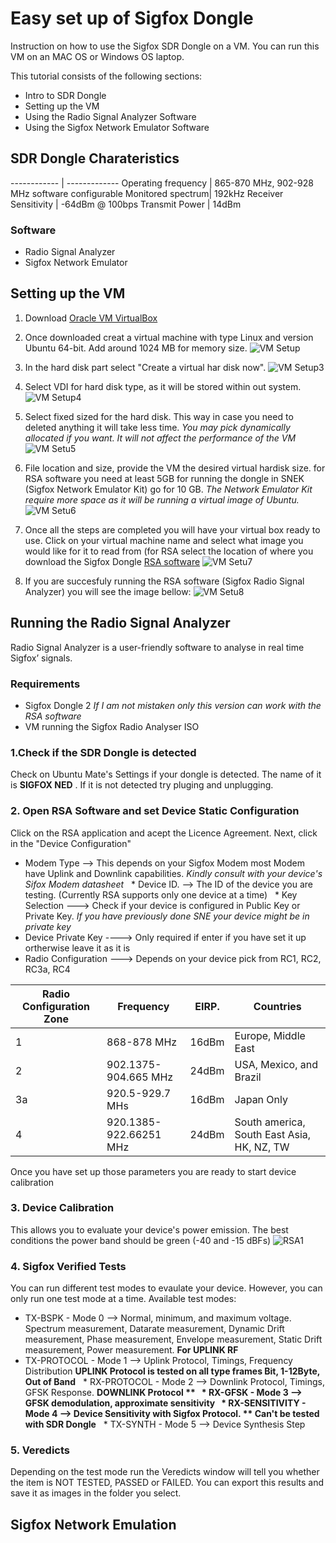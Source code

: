 # Easy set up of Sigfox Dongle
Instruction on how to use the Sigfox SDR Dongle on a VM. You can run this VM on an MAC OS or Windows OS laptop.

This tutorial consists of the following sections:
* Intro to SDR Dongle
* Setting up the VM
* Using the Radio Signal Analyzer Software
* Using the Sigfox Network Emulator Software

## SDR Dongle Charateristics
------------ | -------------
Operating frequency | 865-870 MHz, 902-928 MHz software configurable
Monitored spectrum| 192kHz
Receiver Sensitivity | -64dBm @ 100bps
Transmit Power | 14dBm

### Software 
* Radio Signal Analyzer
* Sigfox Network Emulator


## Setting up the VM
1. Download [Oracle VM VirtualBox](https://www.virtualbox.org)

2. Once downloaded creat a virtual machine with type Linux and version Ubuntu 64-bit.
   Add around 1024 MB for memory size.
![VM Setup](https://github.com/yadia/sigfox-dongle/blob/master/RSA/img_1.png)

3. In the hard disk part select "Create a virtual har disk now". 
![VM Setup3](https://github.com/yadia/sigfox-dongle/blob/master/RSA/img_2.png)

4. Select VDI for hard disk type, as it will be stored within out system.
![VM Setup4](https://github.com/yadia/sigfox-dongle/blob/master/RSA/img_3.png)

5. Select fixed sized for the hard disk. This way in case you need to deleted anything it will take less time.
*You may pick dynamically allocated if you want. It will not affect the performance of the VM*
![VM Setu5](https://github.com/yadia/sigfox-dongle/blob/master/RSA/img_4.png)

6. File location and size, provide the VM the desired virtual hardisk size.
for RSA software you need at least 5GB for running the dongle in SNEK (Sigfox Network Emulator Kit) go for 10 GB. 
*The Network Emulator Kit require more space as it will be running a virtual image of Ubuntu.*
![VM Setu6](https://github.com/yadia/sigfox-dongle/blob/master/RSA/img_5.png)

7. Once all the steps are completed you will have your virtual box ready to use.
Click on your virtual machine name and select what image you would like for it to read from (for RSA select the location of where you download the Sigfox Dongle [RSA software](https://build.sigfox.com/sdr-dongle#compatibility)
![VM Setu7](https://github.com/yadia/sigfox-dongle/blob/master/RSA/vm_setup.png)

8. If you are succesfuly running the RSA software (Sigfox Radio Signal Analyzer) you will see the image bellow:
![VM Setu8](https://github.com/yadia/sigfox-dongle/blob/master/RSA/iso.png)

## Running the Radio Signal Analyzer
Radio Signal Analyzer is a user-friendly software to analyse in real time Sigfox’
signals.

### Requirements
* Sigfox Dongle 2 *If I am not mistaken only this version can work with the RSA software*
* VM running the Sigfox Radio Analyser ISO

### 1.Check if the SDR Dongle is detected
Check on Ubuntu Mate's Settings if your dongle is detected. The name of it is  **SIGFOX NED** .
If it is not detected try pluging and unplugging.

### 2. Open RSA Software and set Device Static Configuration
Click on the RSA application and acept the Licence Agreement. Next, click in the "Device Configuration"

   * Modem Type --> This depends on your Sigfox Modem  most Modem have Uplink and Downlink capabilities. *Kindly consult with your device's Sifox Modem datasheet*
   * Device ID. --> The ID of the device you are testing. (Currently RSA supports only one device at a time)
   * Key Selection ---> Check if your device is configured in Public Key or Private Key. *If you have previously done SNE your device might be in private key*
   * Device Private Key ----> Only required if enter if you have set it up ortherwise leave it as it is
   * Radio Configuration ---> Depends on your device pick from RC1, RC2, RC3a, RC4
   
Radio Configuration Zone | Frequency | EIRP.  | Countries
 ------------ | ------------- | ------------- | -------------
1 | 868-878 MHz |  16dBm | Europe, Middle East
2 | 902.1375-904.665 MHz | 24dBm |USA, Mexico, and Brazil
3a | 920.5-929.7 MHs | 16dBm | Japan Only
4| 920.1385-922.66251 MHz | 24dBm | South america, South East Asia, HK, NZ, TW

Once you have set up those parameters you are ready to start device calibration

### 3. Device Calibration
This allows you to evaluate your device's power emission. The best conditions the power band should be green (-40 and -15 dBFs)
![RSA1](https://github.com/yadia/sigfox-dongle/blob/master/RSA/rsa_1.png)


### 4. Sigfox Verified Tests
You can run different test modes to evaulate your device. However, you can only run one test mode at a time.
Available test modes:
   * TX-BSPK - Mode 0 --> Normal, minimum, and maximum voltage. Spectrum measurement, Datarate measurement, Dynamic Drift
measurement, Phase measurement, Envelope measurement, Static Drift measurement, Power measurement. **For UPLINK RF**
   * TX-PROTOCOL - Mode 1 --> Uplink Protocol, Timings, Frequency Distribution **UPLINK Protocol is tested on all type frames Bit, 1-12Byte, Out of Band**
   * RX-PROTOCOL - Mode 2 --> Downlink Protocol, Timings, GFSK Response.  **DOWNLINK Protocol **
   * RX-GFSK - Mode 3 --> GFSK demodulation, approximate sensitivity
   * RX-SENSITIVITY - Mode 4 --> Device Sensitivity with Sigfox Protocol. ** Can't be tested with SDR Dongle** 
   * TX-SYNTH - Mode 5 --> Device Synthesis Step
   
### 5. Veredicts
Depending on the test mode run the Veredicts window will tell you whether the item is NOT TESTED, PASSED or FAILED.
You can export this results and save it as images in the folder you select.


## Sigfox Network Emulation

